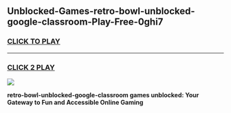 
## Unblocked-Games-retro-bowl-unblocked-google-classroom-Play-Free-0ghi7
<h3>
<a href="https://premium76.site?title=retro-bowl-unblocked-google-classroom&ref=20M">CLICK TO PLAY</a></h3>
<hr>

<h3>
<a href="https://premium76.site?title=retro-bowl-unblocked-google-classroom&ref=20M">CLICK 2 PLAY</a>
  
</h3>

<a href="https://premium76.site?title=retro-bowl-unblocked-google-classroom&ref=19M"><img src="https://clearcache.store/games.png"></a>


**retro-bowl-unblocked-google-classroom games unblocked: Your Gateway to Fun and Accessible Online Gaming**
